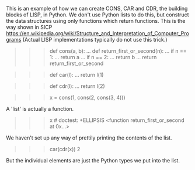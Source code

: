 This is an example of how we can create CONS, CAR and CDR, the building blocks of LISP, in Python. We don't use Python lists to do this, but construct the data structures using only functions which return functions. This is the way shown in SICP https://en.wikipedia.org/wiki/Structure_and_Interpretation_of_Computer_Programs (Actual LISP implementations typically do not use this trick.) 

>>> def cons(a, b):
...     def return_first_or_second(n):
...         if n == 1:
...             return a
...         if n == 2:
...             return b
...     return return_first_or_second

>>> def car(l):
...     return l(1)

>>> def cdr(l):
...     return l(2)

>>> x = cons(1, cons(2, cons(3, 4)))

A 'list' is actually a function.
>>> x # doctest: +ELLIPSIS
<function return_first_or_second at 0x...>

We haven't set up any way of prettily printing the contents of the list.
>>> car(cdr(x))
2

But the individual elements are just the Python types we put into the list.

